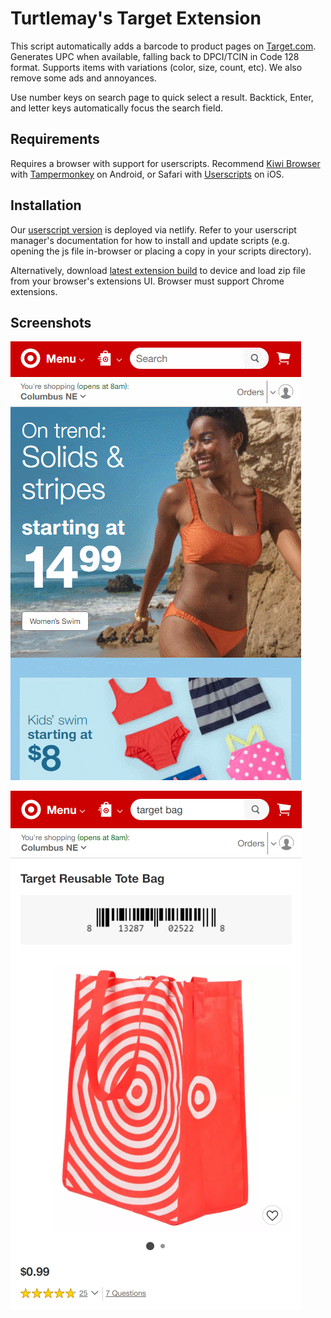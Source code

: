 # Turtlemay's Target Extension

This script automatically adds a barcode to product pages on [Target.com](https://target.com). Generates UPC when available, falling back to DPCI/TCIN in Code 128 format. Supports items with variations (color, size, count, etc). We also remove some ads and annoyances.

Use number keys on search page to quick select a result. Backtick, Enter, and letter keys automatically focus the search field.

## Requirements

Requires a browser with support for userscripts. Recommend [Kiwi Browser](https://play.google.com/store/apps/details?id=com.kiwibrowser.browser) with [Tampermonkey](https://www.tampermonkey.net/) on Android, or Safari with [Userscripts](https://apps.apple.com/us/app/userscripts/id1463298887) on iOS.

## Installation

Our [userscript version](https://turtlemay-target-web.netlify.app/turtlemay-target.user.js) is deployed via netlify. Refer to your userscript manager's documentation for how to install and update scripts (e.g. opening the js file in-browser or placing a copy in your scripts directory).

Alternatively, download [latest extension build](https://turtlemay-target-web.netlify.app/turtlemay-target.zip) to device and load zip file from your browser's extensions UI. Browser must support Chrome extensions.

## Screenshots

![](/capture.gif)

![screenshot](/screenshot.png)
